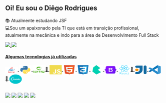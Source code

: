 ## Oi! Eu sou o Diêgo Rodrigues
📚 Atualmente estudando JSF <br>
💻Sou um apaixonado pela TI que está em transição profissional, atualmente na mecânica e indo para a área de Desenvolvimento Full Stack

<div>
  <a href="https://github.com/diegorofe">
  <img height="180em" src="https://github-readme-stats.vercel.app/api?username=diegorofe&show_icons=true&theme=dark&include_all_commits=true&count_private=true"/>
  <img height="180em" src="https://github-readme-stats.vercel.app/api/top-langs/?username=diegorofe&layout=compact&langs_count=7&theme=dark"/>
</div>
 
  #### Algumas tecnologias já utilizadas 
<div style="display: inline_block">
   <img align="center" alt="Diego-Java" height="20" width="40"   src="https://github.com/devicons/devicon/blob/master/icons/java/java-original-wordmark.svg">  
    <img align="center" alt="Diego-Python" height="30" width="40" src="https://raw.githubusercontent.com/devicons/devicon/master/icons/python/python-original.svg">
  <img align="center" alt="Diego-sPRING" height="30" width="40" src="https://github.com/devicons/devicon/blob/master/icons/spring/spring-original-wordmark.svg">🔸
      <img align="center" alt="Diego-Js" height="30" width="40" src="https://raw.githubusercontent.com/devicons/devicon/master/icons/javascript/javascript-plain.svg">
  <img align="center" alt="Diego-HTML" height="30" width="40" src="https://raw.githubusercontent.com/devicons/devicon/master/icons/html5/html5-original.svg">
  <img align="center" alt="Diego-CSS" height="30" width="40" src="https://raw.githubusercontent.com/devicons/devicon/master/icons/css3/css3-original.svg">
   <img align="center" alt="Diego-CSS" height="30" width="40" src="https://github.com/devicons/devicon/blob/master/icons/bulma/bulma-plain.svg">
    <img align="center" alt="Diego-Bootstrap" height="30" width="40" src="https://github.com/devicons/devicon/blob/master/icons/bootstrap/bootstrap-original.svg">
  <img align="center" alt="Diego-Bootstrap" height="30" width="40" src="https://github.com/devicons/devicon/blob/master/icons/react/react-original-wordmark.svg">🔸
      <img align="center" alt="Diego-InteliJ" height="30" width="40" src="https://github.com/devicons/devicon/blob/master/icons/intellij/intellij-original.svg">
  <img align="center" alt="Diego-Vscode" height="30" width="40" src="https://github.com/devicons/devicon/blob/master/icons/vscode/vscode-original.svg"> 🔸
  <img align="center" alt="Diego-Canva" height="30" width="40" src="https://github.com/devicons/devicon/blob/master/icons/canva/canva-original.svg">



  


   
</div>

  
 ##

<div>
  <a href="https://www.instagram.com/diego_rofe/" target="_blank"><img src="https://img.shields.io/badge/-Instagram-%23E4405F?style=for-the-badge&logo=instagram&logoColor=white" target="_blank"></a>
  <a href="https://discord.com/channels/@me" target="_blank"><img src="https://img.shields.io/badge/Discord-7289DA?style=for-the-badge&logo=discord&logoColor=white" target="_blank"></a> 
  <a href = "mailto:diegorf55@gmail.com"><img src="https://img.shields.io/badge/-Gmail-%23333?style=for-the-badge&logo=gmail&logoColor=white" target="_blank"></a>
  <a href="https://www.linkedin.com/in/di%C3%AAgo-rodrigues-4a66b239/" target="_blank"><img src="https://img.shields.io/badge/-LinkedIn-%230077B5?style=for-the-badge&logo=linkedin&logoColor=white" target="_blank"></a>
    <a href="https://api.whatsapp.com/send?phone=5581997183753&text=Ol%C3%A1%20Di%C3%AAgo!" target="_blank"><img src="https://img.shields.io/badge/WhatsApp-25D366?style=for-the-badge&logo=whatsapp&logoColor=white" target="_blank"></a>
  

</div>
